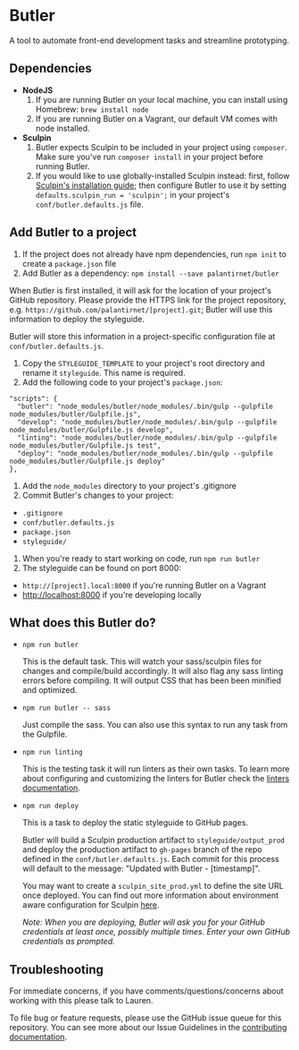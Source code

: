 # Butler

A tool to automate front-end development tasks and streamline prototyping.

## Dependencies

* **NodeJS**
  1. If you are running Butler on your local machine, you can install using Homebrew: `brew install node`
  1. If you are running Butler on a Vagrant, our default VM comes with node installed.
* **Sculpin**
  1. Butler expects Sculpin to be included in your project using `composer`. Make sure you've run `composer install` in your project before running Butler.
  1. If you would like to use globally-installed Sculpin instead: first, follow [Sculpin's installation guide](https://sculpin.io/getstarted/); then configure Butler to use it by setting `defaults.sculpin_run = 'sculpin';` in your project's `conf/butler.defaults.js` file.

## Add Butler to a project

1. If the project does not already have npm dependencies, run `npm init` to create a `package.json` file
1. Add Butler as a dependency: `npm install --save palantirnet/butler`

  When Butler is first installed, it will ask for the location of your project's GitHub repository. Please provide the HTTPS link for the project repository, e.g. `https://github.com/palantirnet/[project].git`; Butler will use this information to deploy the styleguide.

  Butler will store this information in a project-specific configuration file at `conf/butler.defaults.js`.

1. Copy the `STYLEGUIDE_TEMPLATE` to your project's root directory and rename it `styleguide`. This name is required.
1. Add the following code to your project's `package.json`:

  ````
  "scripts": {
    "butler": "node_modules/butler/node_modules/.bin/gulp --gulpfile node_modules/butler/Gulpfile.js",
    "develop": "node_modules/butler/node_modules/.bin/gulp --gulpfile node_modules/butler/Gulpfile.js develop",
    "linting": "node_modules/butler/node_modules/.bin/gulp --gulpfile node_modules/butler/Gulpfile.js test",
    "deploy": "node_modules/butler/node_modules/.bin/gulp --gulpfile node_modules/butler/Gulpfile.js deploy"
  },
  ````
1. Add the `node_modules` directory to your project's .gitignore
1. Commit Butler's changes to your project:
  * `.gitignore`
  * `conf/butler.defaults.js`
  * `package.json`
  * `styleguide/`
1. When you're ready to start working on code, run `npm run butler`
1. The styleguide can be found on port 8000:
  * `http://[project].local:8000` if you're running Butler on a Vagrant
  * [http://localhost:8000](http://localhost:8000) if you're developing locally

## What does this Butler do?

* `npm run butler`

  This is the default task. This will watch your sass/sculpin files for changes and compile/build accordingly. It will also flag any sass linting errors before compiling. It will output CSS that has been been minified and optimized.

* `npm run butler -- sass`

  Just compile the sass. You can also use this syntax to run any task from the Gulpfile.

* `npm run linting`

  This is the testing task it will run linters as their own tasks. To learn more about configuring and customizing the linters for Butler check the [linters documentation](/docs/LINTERS.md).

* `npm run deploy`

  This is a task to deploy the static styleguide to GitHub pages.

  Butler will build a Sculpin production artifact to `styleguide/output_prod` and deploy the production artifact to `gh-pages` branch of the repo defined in the `conf/butler.defaults.js`. Each commit for this process will default to the message: "Updated with Butler - [timestamp]".

  You may want to create a `sculpin_site_prod.yml` to define the site URL once deployed. You can find out more information about environment aware configuration for Sculpin [here](https://sculpin.io/documentation/configuration/).

  *Note: When you are deploying, Butler will ask you for your GitHub credentials at least once, possibly multiple times. Enter your own GitHub credentials as prompted.*

## Troubleshooting

For immediate concerns, if you have comments/questions/concerns about working with this please talk to Lauren.

To file bug or feature requests, please use the GitHub issue queue for this repository. You can see more about our Issue Guidelines in the [contributing documentation](/docs/CONTRIBUTING.md).
